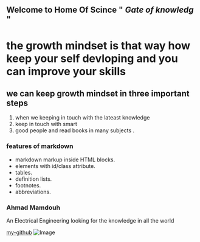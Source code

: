 ## Welcome to Home Of Scince "  *Gate of knowledg* "

# the growth mindset is that way   how keep your self devloping and you can improve your skills 
## we can keep growth mindset in three important steps
1. when we keeping in touch with the lateast knowledge 
2. keep in touch with smart
3. good people and read books in many subjects .

### features of markdown
* markdown markup inside HTML blocks.
* elements with id/class attribute.
* tables.
* definition lists.
* footnotes.
* abbreviations.

### Ahmad Mamdouh
An Electrical Engineering looking for the knowledge in all the world 
 
[my-github](https://github.com/ahmadmamdouh1995)
![Image](https://previews.123rf.com/images/urfingus/urfingus1510/urfingus151000098/46068724-concept-of-training-wooden-bookshelf-full-of-books-in-form-of-house-the-home-of-knowledge-homework-a.jpg)
